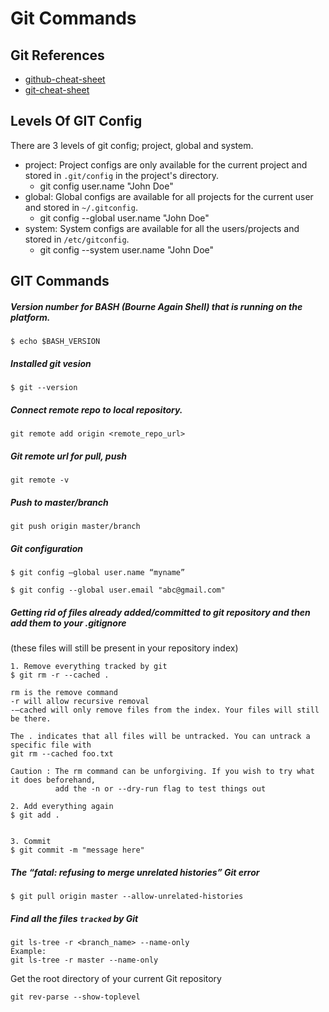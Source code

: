 # Git Commands

## Git References
- [github-cheat-sheet](https://github.com/tiimgreen/github-cheat-sheet#readme)
- [git-cheat-sheet](https://github.com/arslanbilal/git-cheat-sheet#readme)


## Levels Of GIT Config
There are 3 levels of git config; project, global and system.
- project: Project configs are only available for the current project and stored in `.git/config` in the project's directory.
    - git config user.name "John Doe"
- global: Global configs are available for all projects for the current user and stored in `~/.gitconfig`.
    - git config --global user.name "John Doe"
- system: System configs are available for all the users/projects and stored in `/etc/gitconfig`.
    - git config --system user.name "John Doe" 



## GIT Commands

##### Version number for BASH (Bourne Again Shell) that is running on the platform.
```
$ echo $BASH_VERSION
```

##### Installed git vesion
```
$ git --version
```

##### Connect remote repo to local repository.
```
git remote add origin <remote_repo_url>
```


##### Git remote url for pull, push
```
git remote -v
```

##### Push to master/branch
```
git push origin master/branch
```

##### Git configuration
```
$ git config –global user.name “myname”

$ git config --global user.email "abc@gmail.com"
```

##### Getting rid of files already added/committed to git repository and then add them to your .gitignore 
(these files will still be present in your repository index)
```
1. Remove everything tracked by git
$ git rm -r --cached .

rm is the remove command
-r will allow recursive removal
-–cached will only remove files from the index. Your files will still be there.

The . indicates that all files will be untracked. You can untrack a specific file with 
git rm --cached foo.txt

Caution : The rm command can be unforgiving. If you wish to try what it does beforehand, 
          add the -n or --dry-run flag to test things out 

2. Add everything again
$ git add .


3. Commit
$ git commit -m "message here"
```

##### The “fatal: refusing to merge unrelated histories” Git error
```
$ git pull origin master --allow-unrelated-histories
```

##### Find all the files `tracked` by Git
```
git ls-tree -r <branch_name> --name-only
Example:
git ls-tree -r master --name-only
```

Get the root directory of your current Git repository
```git
git rev-parse --show-toplevel
```
